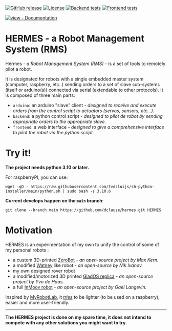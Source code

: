 [![GitHub release](https://img.shields.io/github/release/dclause/hermes?include_prereleases=&sort=semver&color=blue)](https://github.com/dclause/hermes/releases/)
[![License](https://img.shields.io/github/license/dclause/hermes)](https://github.com/dclause/hermes/blob/main/LICENSE)
[![Backend tests](https://img.shields.io/github/workflow/status/dclause/hermes/backend_tests.yml)](https://github.com/dclause/hermes/actions/workflows/backend_tests.yml")
[![Frontend tests](https://img.shields.io/github/workflow/status/dclause/hermes/frontend_tests.yml)](https://github.com/dclause/hermes/actions/workflows/frontend_tests.yml")

[![view - Documentation](https://img.shields.io/badge/view-Documentation-blue?style=for-the-badge)](https://github.com/dclause/hermes#readme "Go to project documentation")

# HERMES - a Robot Management System (RMS)

Hermes - _a Robot Management System (RMS)_ - is a set of tools to remotely pilot a robot.

It is designated for robots with a single embedded master system (computer, raspberry, etc..) sending orders to a 
set of slave sub-systems (itself or arduino(s)) connected via serial (extendable to other protocols).
It is composed of three main parts:
- `arduino`: an arduino "slave" client - _designed to receive and execute orders from the control script to actuators 
  (servos, sensors, etc...)._ 
- `backend`: a python control script - _designed to pilot de robot by sending appropriate orders to the appropriate 
  slave._ 
- `frontend`: a web interface - _designed to give a comprehensive interface to pilot the robot via the python script._

# Try it!

**The project needs python 3.10 or later.**

For raspberryPI, you can use:
```
wget -qO - https://raw.githubusercontent.com/tvdsluijs/sh-python-installer/main/python.sh | sudo bash -s 3.10.6
```

**Current develops happen on the `main` branch**:
```
git clone --branch main https://github.com/dclause/hermes.git HERMES
```

# Motivation

HERMES is an experimentation of my own to unify the control of some of my personal robots :
- a custom 3D-printed [ZeroBot](https://www.thingiverse.com/thing:2800717) - _an open-source project by Max Kern._
- a modified [Watney](https://github.com/nikivanov/watney) like robot - _an open-source by Nik Ivanov._
- my own designed rover robot
- a modified/motorized 3D printed [GladOS replica](https://ytec3d.com/glados-lamp) - _an open-source project by Yvo de 
  Haas._
- a full [InMoov robot](https://inmoov.fr) - _an open-source project by Gaël Langevin._

Inspired by [MyRobotLab](http://myrobotlab.org/), it _<ins>tries</ins>_ to be lighter (to be used on a raspberry), easier and 
  more user-friendly.

***

**The HERMES project is done on my spare time, it does not intend to compete with any other solutions you might want to 
try.** 
